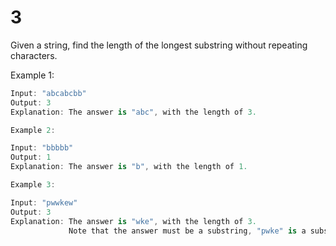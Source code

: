 ﻿# 3

Given a string, find the length of the longest substring without repeating characters.

Example 1:
```csharp
Input: "abcabcbb"
Output: 3 
Explanation: The answer is "abc", with the length of 3. 
```

```csharp
Example 2:

Input: "bbbbb"
Output: 1
Explanation: The answer is "b", with the length of 1.
```


```csharp
Example 3:

Input: "pwwkew"
Output: 3
Explanation: The answer is "wke", with the length of 3. 
             Note that the answer must be a substring, "pwke" is a subsequence and not a substring.
```

